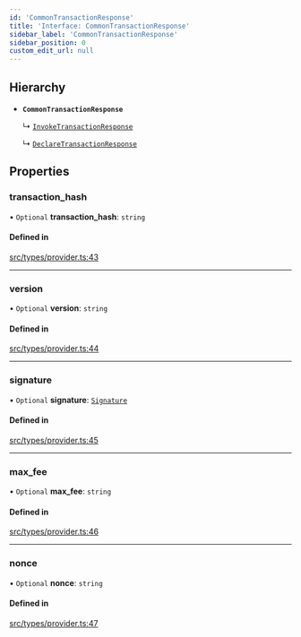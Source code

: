 ```yaml
---
id: 'CommonTransactionResponse'
title: 'Interface: CommonTransactionResponse'
sidebar_label: 'CommonTransactionResponse'
sidebar_position: 0
custom_edit_url: null
---
```


## Hierarchy

- **`CommonTransactionResponse`**

  ↳ [`InvokeTransactionResponse`](InvokeTransactionResponse.md)

  ↳ [`DeclareTransactionResponse`](DeclareTransactionResponse.md)

## Properties

### transaction_hash

• `Optional` **transaction_hash**: `string`

#### Defined in

[src/types/provider.ts:43](https://github.com/0xs34n/starknet.js/blob/develop/src/types/provider.ts#L43)

---

### version

• `Optional` **version**: `string`

#### Defined in

[src/types/provider.ts:44](https://github.com/0xs34n/starknet.js/blob/develop/src/types/provider.ts#L44)

---

### signature

• `Optional` **signature**: [`Signature`](../modules.md#signature)

#### Defined in

[src/types/provider.ts:45](https://github.com/0xs34n/starknet.js/blob/develop/src/types/provider.ts#L45)

---

### max_fee

• `Optional` **max_fee**: `string`

#### Defined in

[src/types/provider.ts:46](https://github.com/0xs34n/starknet.js/blob/develop/src/types/provider.ts#L46)

---

### nonce

• `Optional` **nonce**: `string`

#### Defined in

[src/types/provider.ts:47](https://github.com/0xs34n/starknet.js/blob/develop/src/types/provider.ts#L47)
